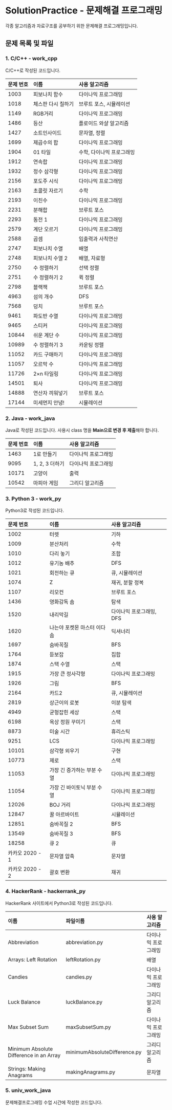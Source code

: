 # SolutionPractice - 문제해결 프로그래밍

각종 알고리즘과 자료구조를 공부하기 위한 문제해결 프로그래밍입니다.

## 문제 목록 및 파일

### 1. C/C++ - work_cpp

C/C++로 작성된 코드입니다.

| 문제 번호 | 이름 | 사용 알고리즘 |
|:-- |:-- |:-- |
| 1003 | 피보나치 함수 | 다이나믹 프로그래밍 |
| 1018 | 체스판 다시 칠하기 | 브루트 포스, 시뮬레이션 |
| 1149 | RGB거리 | 다이나믹 프로그래밍 |
| 1486 | 등산 | 플로이드 와샬 알고리즘 |
| 1427 | 소트인사이드 | 문자열, 정렬 |
| 1699 | 제곱수의 합 | 다이나믹 프로그래밍 |
| 1904 | 01 타일 | 수학, 다이나믹 프로그래밍 |
| 1912 | 연속합 | 다이나믹 프로그래밍 |
| 1932 | 정수 삼각형 | 다이나믹 프로그래밍 |
| 2156 | 포도주 시식 | 다이나믹 프로그래밍 |
| 2163 | 초콜릿 자르기 | 수학 |
| 2193 | 이친수 | 다이나믹 프로그래밍 |
| 2231 | 분해합 | 브루트 포스 |
| 2293 | 동전 1 | 다이나믹 프로그래밍 |
| 2579 | 계단 오르기 | 다이나믹 프로그래밍 |
| 2588 | 곱셈 | 입출력과 사칙연산 |
| 2747 | 피보나치 수열 | 배열 |
| 2748 | 피보나치 수열 2 | 배열, 자료형 |
| 2750 | 수 정렬하기 | 선택 정렬 |
| 2751 | 수 정렬하기 2 | 퀵 정렬 |
| 2798 | 블랙잭 | 브루트 포스 |
| 4963 | 섬의 개수 | DFS |
| 7568 | 덩치 | 브루트 포스 |
| 9461 | 파도반 수열 | 다이나믹 프로그래밍 |
| 9465 | 스티커 | 다이나믹 프로그래밍 |
| 10844 | 쉬운 계단 수 | 다이나믹 프로그래밍 |
| 10989 | 수 정렬하기 3 | 카운팅 정렬 |
| 11052 | 카드 구매하기 | 다이나믹 프로그래밍 |
| 11057 | 오르막 수 | 다이나믹 프로그래밍 |
| 11726 | 2×n 타일링 | 다이나믹 프로그래밍 |
| 14501 | 퇴사 | 다이나믹 프로그래밍 |
| 14888 | 연산자 끼워넣기 | 브루트 포스 |
| 17144 | 미세먼지 안녕! | 시뮬레이션 |

### 2. Java - work_java

Java로 작성된 코드입니다. 사용시 class 명을 **Main으로 변경 후 제출**해야 합니다.

| 문제 번호 | 이름 | 사용 알고리즘 |
|:-- |:-- |:-- |
| 1463 | 1로 만들기 | 다이나믹 프로그래밍 |
| 9095 | 1, 2, 3 더하기 | 다이나믹 프로그래밍 |
| 10171 | 고양이 | 출력 |
| 10542 | 마피아 게임 | 그리디 알고리즘 |

### 3. Python 3 - work_py

Python3로 작성된 코드입니다.

| 문제 번호 | 이름 | 사용 알고리즘 |
|:-- |:-- |:-- |
| 1002 | 터렛 | 기하 |
| 1009 | 분산처리 | 수학 |
| 1010 | 다리 놓기 | 조합 |
| 1012 | 유기농 배추 | DFS |
| 1021 | 회전하는 큐 | 큐, 시뮬레이션 |
| 1074 | Z | 재귀, 분할 정복 |
| 1107 | 리모컨 | 브루트 포스 |
| 1436 | 영화감독 숌 | 탐색 |
| 1520 | 내리막길 | 다이나믹 프로그래밍, DFS |
| 1620 | 나는야 포켓몬 마스터 이다솜 | 딕셔너리 |
| 1697 | 숨바꼭질 | BFS |
| 1764 | 듣보잡 | 집합 |
| 1874 | 스택 수열 | 스택 |
| 1915 | 가장 큰 정사각형 | 다이나믹 프로그래밍 |
| 1926 | 그림 | BFS |
| 2164 | 카드2 | 큐, 시뮬레이션 |
| 2819 | 상근이의 로봇 | 이분 탐색 |
| 4949 | 균형잡힌 세상 | 스택 |
| 6198 | 옥상 정원 꾸미기 | 스택 |
| 8873 | 미술 시간 | 휴리스틱 |
| 9251 | LCS | 다이나믹 프로그래밍 |
| 10101 | 삼각형 외우기 | 구현 |
| 10773 | 제로 | 스택 |
| 11053 | 가장 긴 증가하는 부분 수열 | 다이나믹 프로그래밍 |
| 11054 | 가장 긴 바이토닉 부분 수열 | 다이나믹 프로그래밍 |
| 12026 | BOJ 거리 | 다이나믹 프로그래밍 |
| 12847 | 꿀 아르바이트 | 시뮬레이션 |
| 12851 | 숨바꼭질 2 | BFS |
| 13549 | 숨바꼭질 3 | BFS |
| 18258 | 큐 2 | 큐 |
| 카카오 2020 - 1 | 문자열 압축 | 문자열 |
| 카카오 2020 - 2 | 괄호 변환 | 재귀 |

### 4. HackerRank - hackerrank_py

HackerRank 사이트에서 Python3로 작성된 코드입니다.

| 이름 | 파일이름 | 사용 알고리즘 |
|:-- |:-- |:-- |
| Abbreviation | abbreviation.py | 다이나믹 프로그래밍 |
| Arrays: Left Rotation | leftRotation.py | 배열 |
| Candies | candies.py | 다이나믹 프로그래밍 |
| Luck Balance | luckBalance.py | 그리디 알고리즘 |
| Max Subset Sum | maxSubsetSum.py | 다이나믹 프로그래밍 |
| Minimum Absolute Difference in an Array | minimumAbsoluteDifference.py | 그리디 알고리즘 |
| Strings: Making Anagrams | makingAnagrams.py | 문자열 |


### 5. univ_work_java

문제해결프로그래밍 수업 시간에 작성한 코드입니다.